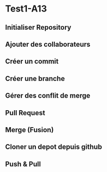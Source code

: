 # Test1-A13

## Initialiser Repository

## Ajouter des collaborateurs 

## Créer un commit

## Créer une branche

## Gérer des conflit de merge

## Pull Request

## Merge (Fusion)

## Cloner un depot depuis github

## Push & Pull


